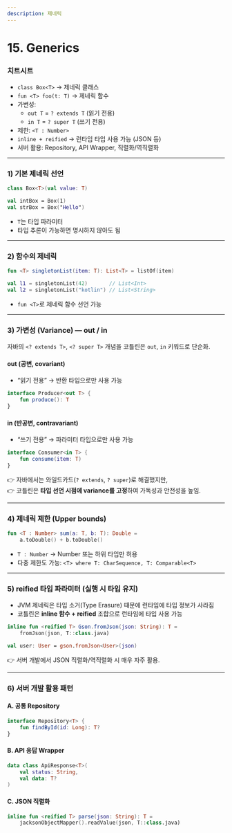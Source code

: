 ```yaml
---
description: 제네릭
---
```


# 15. Generics

### 치트시트

* `class Box<T>` → 제네릭 클래스
* `fun <T> foo(t: T)` → 제네릭 함수
* 가변성:
  * `out T` = `? extends T` (읽기 전용)
  * `in T` = `? super T` (쓰기 전용)
* 제한: `<T : Number>`
* `inline + reified` → 런타임 타입 사용 가능 (JSON 등)
* 서버 활용: Repository, API Wrapper, 직렬화/역직렬화

***

### 1) 기본 제네릭 선언

```kotlin
class Box<T>(val value: T)

val intBox = Box(1)
val strBox = Box("Hello")
```

* `T`는 타입 파라미터
* 타입 추론이 가능하면 명시하지 않아도 됨

***

### 2) 함수의 제네릭

```kotlin
fun <T> singletonList(item: T): List<T> = listOf(item)

val l1 = singletonList(42)       // List<Int>
val l2 = singletonList("kotlin") // List<String>
```

* `fun <T>`로 제네릭 함수 선언 가능

***

### 3) 가변성 (Variance) — out / in

자바의 `<? extends T>`, `<? super T>` 개념을 코틀린은 `out`, `in` 키워드로 단순화.

#### out (공변, covariant)

* “읽기 전용” → 반환 타입으로만 사용 가능

```kotlin
interface Producer<out T> {
    fun produce(): T
}
```

#### in (반공변, contravariant)

* “쓰기 전용” → 파라미터 타입으로만 사용 가능

```kotlin
interface Consumer<in T> {
    fun consume(item: T)
}
```

👉 자바에서는 와일드카드(`? extends`, `? super`)로 해결했지만,\
👉 코틀린은 **타입 선언 시점에 variance를 고정**하여 가독성과 안전성을 높임.

***

### 4) 제네릭 제한 (Upper bounds)

```kotlin
fun <T : Number> sum(a: T, b: T): Double =
    a.toDouble() + b.toDouble()
```

* `T : Number` → Number 또는 하위 타입만 허용
* 다중 제한도 가능: `<T> where T: CharSequence, T: Comparable<T>`

***

### 5) reified 타입 파라미터 (실행 시 타입 유지)

* JVM 제네릭은 타입 소거(Type Erasure) 때문에 런타임에 타입 정보가 사라짐
* 코틀린은 **inline 함수 + reified** 조합으로 런타임에 타입 사용 가능

```kotlin
inline fun <reified T> Gson.fromJson(json: String): T =
    fromJson(json, T::class.java)

val user: User = gson.fromJson<User>(json)
```

👉 서버 개발에서 JSON 직렬화/역직렬화 시 매우 자주 활용.

***

### 6) 서버 개발 활용 패턴

#### A. 공통 Repository

```kotlin
interface Repository<T> {
    fun findById(id: Long): T?
}
```

#### B. API 응답 Wrapper

```kotlin
data class ApiResponse<T>(
    val status: String,
    val data: T?
)
```

#### C. JSON 직렬화

```kotlin
inline fun <reified T> parse(json: String): T =
    jacksonObjectMapper().readValue(json, T::class.java)
```
